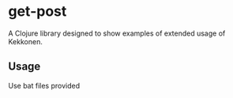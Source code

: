 # get-post

A Clojure library designed to show examples of extended usage of Kekkonen.

## Usage

Use bat files provided